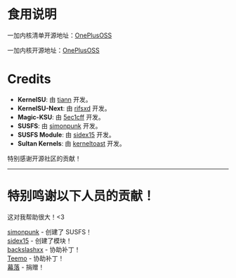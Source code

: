 # 食用说明
一加内核清单开源地址：[OnePlusOSS](https://github.com/OnePlusOSS/kernel_manifest)

一加内核开源地址：[OnePlusOSS](https://github.com/OnePlusOSS/android_kernel_common_oneplus_sm8750)

# Credits

- **KernelSU**: 由 [tiann](https://github.com/tiann/KernelSU) 开发。
- **KernelSU-Next**: 由 [rifsxd](https://github.com/KernelSU-Next/KernelSU-Next) 开发。
- **Magic-KSU**: 由 [5ec1cff](https://github.com/5ec1cff/KernelSU) 开发。  
- **SUSFS**: 由 [simonpunk](https://gitlab.com/simonpunk/susfs4ksu.git) 开发。
- **SUSFS Module**: 由 [sidex15](https://github.com/sidex15) 开发。
- **Sultan Kernels**: 由 [kerneltoast](https://github.com/kerneltoast) 开发。

特别感谢开源社区的贡献！

---

# 特别鸣谢以下人员的贡献！
这对我帮助很大！<3

[simonpunk](https://gitlab.com/simonpunk/susfs4ksu.git) - 创建了 SUSFS！  
[sidex15](https://github.com/sidex15) - 创建了模块！  
[backslashxx](https://github.com/backslashxx) - 协助补丁！  
[Teemo](https://github.com/liqideqq) - 协助补丁！  
[幕落](https://github.com/MuLuo688) - 捐赠！

